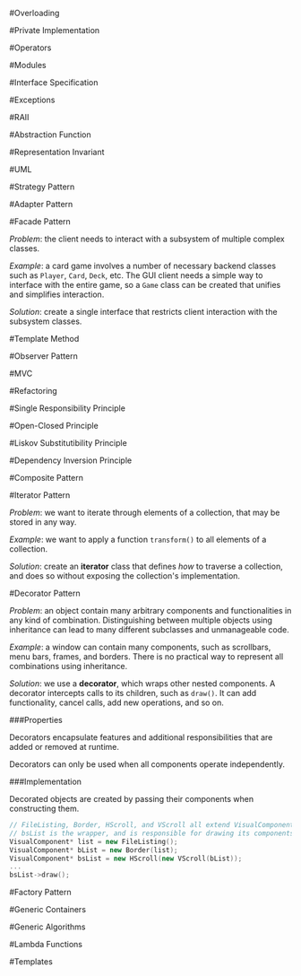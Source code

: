#Overloading

#Private Implementation

#Operators

#Modules

#Interface Specification

#Exceptions

#RAII

#Abstraction Function

#Representation Invariant

#UML

#Strategy Pattern

#Adapter Pattern

#Facade Pattern

*Problem*: the client needs to interact with a subsystem of multiple complex classes.

*Example*: a card game involves a number of necessary backend classes such as `Player`, `Card`, `Deck`, etc. The GUI client needs a simple way to interface with the entire game, so a `Game` class can be created that unifies and simplifies interaction.

*Solution*: create a single interface that restricts client interaction with the subsystem classes.

#Template Method

#Observer Pattern

#MVC

#Refactoring

#Single Responsibility Principle

#Open-Closed Principle

#Liskov Substitutibility Principle

#Dependency Inversion Principle

#Composite Pattern

#Iterator Pattern

*Problem*: we want to iterate through elements of a collection, that may be stored in any way.

*Example*: we want to apply a function `transform()` to all elements of a collection.

*Solution*: create an **iterator** class that defines *how* to traverse a collection, and does so without exposing the collection's implementation.

#Decorator Pattern

*Problem*: an object contain many arbitrary components and functionalities in any kind of combination. Distinguishing between multiple objects using inheritance can lead to many different subclasses and unmanageable code.

*Example*: a window can contain many components, such as scrollbars, menu bars, frames, and borders. There is no practical way to represent all combinations using inheritance.

*Solution*: we use a **decorator**, which wraps other nested components. A decorator intercepts calls to its children, such as `draw()`. It can add functionality, cancel calls, add new operations, and so on.

###Properties

Decorators encapsulate features and additional responsibilities that are added or removed at runtime.

Decorators can only be used when all components operate independently.

###Implementation

Decorated objects are created by passing their components when constructing them.

```c++
// FileListing, Border, HScroll, and VScroll all extend VisualComponent
// bsList is the wrapper, and is responsible for drawing its components
VisualComponent* list = new FileListing();
VisualComponent* bList = new Border(list);
VisualComponent* bsList = new HScroll(new VScroll(bList));
...
bsList->draw();
```

#Factory Pattern



#Generic Containers

#Generic Algorithms

#Lambda Functions

#Templates

